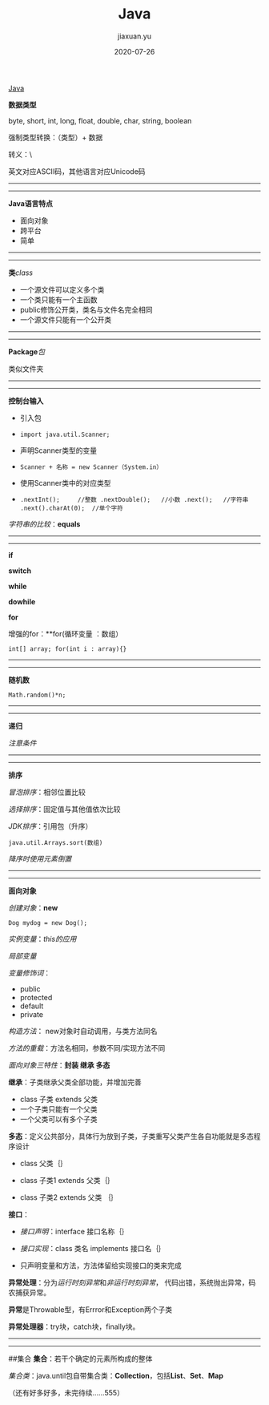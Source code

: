 ﻿---
layout: note
title: Java
category: 2020暑假第二周
author: jiaxuan.yu
date: 2020-07-26
---

[Java](https://www.liaoxuefeng.com/wiki/1252599548343744)

**数据类型**

byte, short, int, long, float, double, char, string, boolean

强制类型转换：（类型）+ 数据

转义：\

英文对应ASCII码，其他语言对应Unicode码
___
___
**Java语言特点**

* 面向对象
* 跨平台
* 简单
___
___
**类***class*

* 一个源文件可以定义多个类
* 一个类只能有一个主函数
* public修饰公开类，类名与文件名完全相同
* 一个源文件只能有一个公开类
___
___
**Package***包*

类似文件夹
___
___
**控制台输入**

* 引入包

 * `import java.util.Scanner;`
* 声明Scanner类型的变量
 
 * `Scanner + 名称 = new Scanner（System.in）`
* 使用Scanner类中的对应类型
 * `.nextInt();     //整数
      .nextDouble();   //小数
      .next();   //字符串
      .next().charAt(0);  //单个字符` 

*字符串的比较*：**equals**
___
___
**if**

**switch**

**while**

**dowhile**

**for**

增强的for：**for(循环变量 ：数组）

`int[] array;
 for(int i : array){}`
___
___
**随机数**

`Math.random()*n;`
___
___
**递归**

*注意条件*
___
___
**排序**

*冒泡排序*：相邻位置比较

*选择排序*：固定值与其他值依次比较

*JDK排序*：引用包（升序）

  `java.util.Arrays.sort(数组)`

  *降序时使用元素倒置*
___
___
**面向对象**

*创建对象*：**new**

  `Dog mydog = new Dog();`

*实例变量*：*this的应用*

*局部变量*

*变量修饰词*：

* public
* protected
* default
* private

*构造方法*： new对象时自动调用，与类方法同名

*方法的重载*：方法名相同，参数不同/实现方法不同

*面向对象三特性*：**封装 继承 多态**

**继承**：子类继承父类全部功能，并增加完善

* class 子类 extends 父类
* 一个子类只能有一个父类
* 一个父类可以有多个子类

**多态**：定义公共部分，具体行为放到子类，子类重写父类产生各自功能就是多态程序设计

* class 父类｛｝

* class 子类1 extends 父类｛｝

* class 子类2 extends 父类 ｛｝

**接口**：

* *接口声明*：interface  接口名称｛｝

* *接口实现*：class 类名 implements 接口名｛｝

* 只声明变量和方法，方法体留给实现接口的类来完成

**异常处理**：分为*运行时刻异常*和*非运行时刻异常*，
代码出错，系统抛出异常，码农捕获异常。

**异常**是Throwable型，有Errror和Exception两个子类

**异常处理器**：try块，catch块，finally块。
___
___
##集合
**集合**：若干个确定的元素所构成的整体

*集合类*：java.until包自带集合类：**Collection**，包括**List**、**Set**、**Map**

（还有好多好多，未完待续……555）
